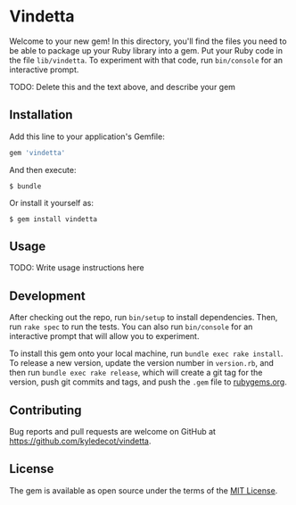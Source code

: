 # Vindetta

Welcome to your new gem! In this directory, you'll find the files you need to be able to package up your Ruby library into a gem. Put your Ruby code in the file `lib/vindetta`. To experiment with that code, run `bin/console` for an interactive prompt.

TODO: Delete this and the text above, and describe your gem

## Installation

Add this line to your application's Gemfile:

```ruby
gem 'vindetta'
```

And then execute:

    $ bundle

Or install it yourself as:

    $ gem install vindetta

## Usage

TODO: Write usage instructions here

## Development

After checking out the repo, run `bin/setup` to install dependencies. Then, run `rake spec` to run the tests. You can also run `bin/console` for an interactive prompt that will allow you to experiment.

To install this gem onto your local machine, run `bundle exec rake install`. To release a new version, update the version number in `version.rb`, and then run `bundle exec rake release`, which will create a git tag for the version, push git commits and tags, and push the `.gem` file to [rubygems.org](https://rubygems.org).

## Contributing

Bug reports and pull requests are welcome on GitHub at https://github.com/kyledecot/vindetta.

## License

The gem is available as open source under the terms of the [MIT License](http://opensource.org/licenses/MIT).
